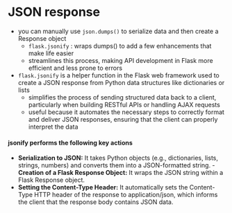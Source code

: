 # JSON response
- you can manually use `json.dumps()` to serialize data and then create a Response object
    - `flask.jsonify` : wraps dumps() to add a few enhancements that make life easier
    - streamlines this process, making API development in Flask more efficient and less prone to errors
- `flask.jsonify` is a helper function in the Flask web framework used to create a JSON response from Python data structures like dictionaries or lists
    - simplifies the process of sending structured data back to a client, particularly when building RESTful APIs or handling AJAX requests
    - useful because it automates the necessary steps to correctly format and deliver JSON responses, ensuring that the client can properly interpret the data

#### jsonify performs the following key actions
- **Serialization to JSON:** It takes Python objects (e.g., dictionaries, lists, strings, numbers) and converts them into a JSON-formatted string.
-**Creation of a Flask Response Object:** It wraps the JSON string within a Flask Response object.
- **Setting the Content-Type Header:** It automatically sets the Content-Type HTTP header of the response to application/json, which informs the client that the response body contains JSON data.